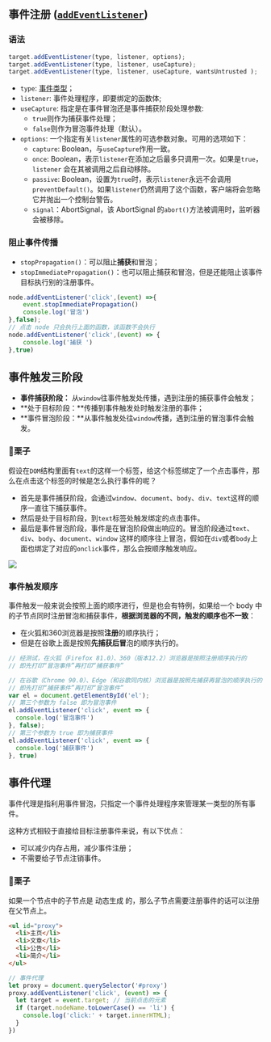 ## 事件注册 ([`addEventListener`](https://developer.mozilla.org/zh-CN/docs/Web/API/EventTarget/addEventListener))

### 语法

```js
target.addEventListener(type, listener, options);
target.addEventListener(type, listener, useCapture);
target.addEventListener(type, listener, useCapture, wantsUntrusted );  // Gecko/Mozilla only
```

- `type`: [事件类型](https://developer.mozilla.org/zh-CN/docs/Web/Events)；
- `listener`: 事件处理程序，即要绑定的函数体;
- `useCapture`: 指定是在事件冒泡还是事件捕获阶段处理参数:
  - `true`则作为捕获事件处理；
  - `false`则作为冒泡事件处理（默认）。
- `options`: 一个指定有关`listener`属性的可选参数对象。可用的选项如下：
  - `capture`:  Boolean，与`useCapture`作用一致。
  - `once`:  Boolean，表示`listener`在添加之后最多只调用一次。如果是`true`，`listener` 会在其被调用之后自动移除。
  - `passive`: Boolean，设置为`true`时，表示`listener`永远不会调用`preventDefault()`。如果`listener`仍然调用了这个函数，客户端将会忽略它并抛出一个控制台警告。
  - `signal`：AbortSignal，该 AbortSignal 的`abort()`方法被调用时，监听器会被移除。

### 阻止事件传播

- `stopPropagation()`：可以阻止**捕获**和冒泡；
- `stopImmediatePropagation()`：也可以阻止捕获和冒泡，但是还能阻止该事件目标执行别的注册事件。

```js
node.addEventListener('click',(event) =>{
    event.stopImmediatePropagation()
    console.log('冒泡')
},false);
// 点击 node 只会执行上面的函数，该函数不会执行
node.addEventListener('click',(event) => {
    console.log('捕获 ')
},true)
```

## 事件触发三阶段

- **事件捕获阶段：** 从`window`往事件触发处传播，遇到注册的捕获事件会触发；
- **处于目标阶段：**传播到事件触发处时触发注册的事件；
- **事件冒泡阶段：**从事件触发处往`window`传播，遇到注册的冒泡事件会触发。

### 🌰栗子

假设在`DOM`结构里面有`text`的这样一个标签，给这个标签绑定了一个点击事件，那么在点击这个标签的时候是怎么执行事件的呢？

- 首先是事件捕获阶段，会通过`window`、`document`、`body`、`div`、`text`这样的顺序一直往下捕获事件。
- 然后是处于目标阶段，到`text`标签处触发绑定的点击事件。
- 最后是事件冒泡阶段，事件是在冒泡阶段做出响应的。冒泡阶段通过`text`、`div`、`body`、`document`、`window` 这样的顺序往上冒泡，假如在`div`或者`body`上面也绑定了对应的`onclick`事件，那么会按顺序触发响应。

![](http://rc9frlwp7.hn-bkt.clouddn.com/event0126.png)

### 事件触发顺序

事件触发一般来说会按照上面的顺序进行，但是也会有特例，如果给一个 body 中的子节点同时注册冒泡和捕获事件，**根据浏览器的不同，触发的顺序也不一致**：

- 在火狐和360浏览器是按照**注册**的顺序执行；
- 但是在谷歌上面是按照**先捕获后冒**泡的顺序执行的。

```js
// 经测试，在火狐（Firefox 81.0）、360（版本12.2）浏览器是按照注册顺序执行的
// 即先打印“冒泡事件”再打印“捕获事件”

// 在谷歌（Chrome 90.0）、Edge（和谷歌同内核）浏览器是按照先捕获再冒泡的顺序执行的，
// 即先打印“捕获事件”再打印“冒泡事件”
var el = document.getElementById('el');
// 第三个参数为 false 即为冒泡事件
el.addEventListener('click', event => {
  console.log('冒泡事件')
}, false);
// 第三个参数为 true 即为捕获事件
el.addEventListener('click', event => {
  console.log('捕获事件')
}, true)
```

## 事件代理

事件代理是指利用事件冒泡，只指定一个事件处理程序来管理某一类型的所有事件。

这种方式相较于直接给目标注册事件来说，有以下优点：

- 可以减少内存占用，减少事件注册；
- 不需要给子节点注销事件。

### 🌰栗子

如果一个节点中的子节点是 动态生成 的，那么子节点需要注册事件的话可以注册在父节点上。

```html
<ul id="proxy">
  <li>主页</li>
  <li>文章</li>
  <li>公告</li>
  <li>简介</li>
</ul>
```

```js
// 事件代理
let proxy = document.querySelector('#proxy')
proxy.addEventListener('click', (event) => {
  let target = event.target; // 当前点击的元素
  if (target.nodeName.toLowerCase() == 'li') {
    console.log('click:' + target.innerHTML);
  }
})
```
